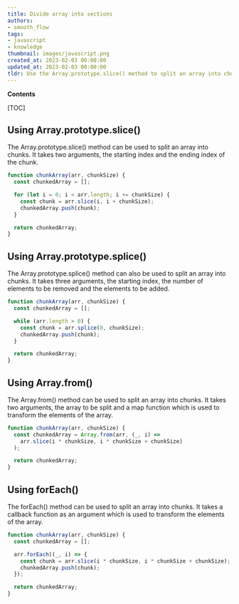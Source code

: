 ```yaml
---
title: Divide array into sections
authors:
- smooth_flow
tags:
- javascript
- knowledge
thumbnail: images/javascript.png
created_at: 2023-02-03 00:00:00
updated_at: 2023-02-03 00:00:00
tldr: Use the Array.prototype.slice() method to split an array into chunks.
---
```


**Contents**

[TOC]

## Using Array.prototype.slice()
The Array.prototype.slice() method can be used to split an array into chunks. It takes two arguments, the starting index and the ending index of the chunk.

```javascript
function chunkArray(arr, chunkSize) {
  const chunkedArray = [];

  for (let i = 0; i < arr.length; i += chunkSize) {
    const chunk = arr.slice(i, i + chunkSize);
    chunkedArray.push(chunk);
  }

  return chunkedArray;
}
```

## Using Array.prototype.splice()
The Array.prototype.splice() method can also be used to split an array into chunks. It takes three arguments, the starting index, the number of elements to be removed and the elements to be added.

```javascript
function chunkArray(arr, chunkSize) {
  const chunkedArray = [];

  while (arr.length > 0) {
    const chunk = arr.splice(0, chunkSize);
    chunkedArray.push(chunk);
  }

  return chunkedArray;
}
```

## Using Array.from()
The Array.from() method can be used to split an array into chunks. It takes two arguments, the array to be split and a map function which is used to transform the elements of the array.

```javascript
function chunkArray(arr, chunkSize) {
  const chunkedArray = Array.from(arr, (_, i) =>
    arr.slice(i * chunkSize, i * chunkSize + chunkSize)
  );

  return chunkedArray;
}
```

## Using forEach()
The forEach() method can be used to split an array into chunks. It takes a callback function as an argument which is used to transform the elements of the array.

```javascript
function chunkArray(arr, chunkSize) {
  const chunkedArray = [];

  arr.forEach((_, i) => {
    const chunk = arr.slice(i * chunkSize, i * chunkSize + chunkSize);
    chunkedArray.push(chunk);
  });

  return chunkedArray;
}
```
